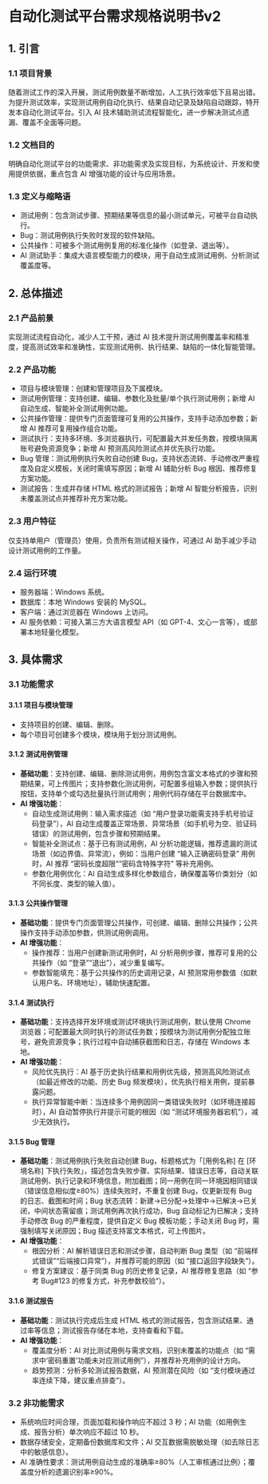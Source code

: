 # 自动化测试平台需求规格说明书v2

## 1. 引言

### 1.1 项目背景
随着测试工作的深入开展，测试用例数量不断增加，人工执行效率低下且易出错。为提升测试效率，实现测试用例自动化执行、结果自动记录及缺陷自动跟踪，特开发本自动化测试平台。引入 AI 技术辅助测试流程智能化，进一步解决测试点遗漏、覆盖不全面等问题。

### 1.2 文档目的
明确自动化测试平台的功能需求、非功能需求及实现目标，为系统设计、开发和使用提供依据，重点包含 AI 增强功能的设计与应用场景。

### 1.3 定义与缩略语
- 测试用例：包含测试步骤、预期结果等信息的最小测试单元，可被平台自动执行。
- Bug：测试用例执行失败时发现的软件缺陷。
- 公共操作：可被多个测试用例复用的标准化操作（如登录、退出等）。
- AI 测试助手：集成大语言模型能力的模块，用于自动生成测试用例、分析测试覆盖度等。


## 2. 总体描述

### 2.1 产品前景
实现测试流程自动化，减少人工干预，通过 AI 技术提升测试用例覆盖率和精准度，提高测试效率和准确性，实现测试用例、执行结果、缺陷的一体化智能管理。

### 2.2 产品功能
- 项目与模块管理：创建和管理项目及下属模块。
- 测试用例管理：支持创建、编辑、参数化及批量/单个执行测试用例；新增 AI 自动生成、智能补全测试用例功能。
- 公共操作管理：提供专门页面管理可复用的公共操作，支持手动添加参数；新增 AI 推荐可复用操作组合功能。
- 测试执行：支持多环境、多浏览器执行，可配置最大并发任务数，按模块隔离账号避免资源竞争；新增 AI 预测高风险测试点并优先执行功能。
- Bug 管理：测试用例执行失败自动创建 Bug，支持状态流转、手动修改严重程度及自定义模板，关闭时需填写原因；新增 AI 辅助分析 Bug 根因、推荐修复方案功能。
- 测试报告：生成并存储 HTML 格式的测试报告；新增 AI 智能分析报告，识别未覆盖测试点并推荐补充方案功能。

### 2.3 用户特征
仅支持单用户（管理员）使用，负责所有测试相关操作，可通过 AI 助手减少手动设计测试用例的工作量。

### 2.4 运行环境
- 服务器端：Windows 系统。
- 数据库：本地 Windows 安装的 MySQL。
- 客户端：通过浏览器在 Windows 上访问。
- AI 服务依赖：可接入第三方大语言模型 API（如 GPT-4、文心一言等），或部署本地轻量化模型。


## 3. 具体需求

### 3.1 功能需求

#### 3.1.1 项目与模块管理
- 支持项目的创建、编辑、删除。
- 每个项目可创建多个模块，模块用于划分测试用例。

#### 3.1.2 测试用例管理
- **基础功能**：支持创建、编辑、删除测试用例，用例包含富文本格式的步骤和预期结果，可上传图片；支持参数化测试用例，可配置多组输入参数；提供执行按钮，支持单个或勾选批量执行测试用例；用例代码存储在平台数据库中。
- **AI 增强功能**：
  - 自动生成测试用例：输入需求描述（如 “用户登录功能需支持手机号验证码登录”），AI 自动生成覆盖正常场景、异常场景（如手机号为空、验证码错误）的测试用例，包含步骤和预期结果。
  - 智能补全测试点：基于已有测试用例，AI 分析功能逻辑，推荐遗漏的测试场景（如边界值、异常流），例如：当用户创建 “输入正确密码登录” 用例时，AI 推荐 “密码长度超限”“密码含特殊字符” 等补充用例。
  - 参数化用例优化：AI 自动生成多样化参数组合，确保覆盖等价类划分（如不同长度、类型的输入值）。

#### 3.1.3 公共操作管理
- **基础功能**：提供专门页面管理公共操作，可创建、编辑、删除公共操作；公共操作支持手动添加参数，供测试用例调用。
- **AI 增强功能**：
  - 操作推荐：当用户创建新测试用例时，AI 分析用例步骤，推荐可复用的公共操作（如 “登录”“退出”），减少重复编写。
  - 参数智能填充：基于公共操作的历史调用记录，AI 预测常用参数值（如默认用户名、环境地址），辅助快速配置。

#### 3.1.4 测试执行
- **基础功能**：支持选择开发环境或测试环境执行测试用例，默认使用 Chrome 浏览器；可配置最大同时执行的测试任务数；按模块为测试用例分配独立账号，避免资源竞争；执行过程中自动捕获截图和日志，存储在 Windows 本地。
- **AI 增强功能**：
  - 风险优先执行：AI 基于历史执行结果和用例优先级，预测高风险测试点（如最近修改的功能、历史 Bug 频发模块），优先执行相关用例，提前暴露问题。
  - 执行异常智能中断：当连续多个用例因同一类错误失败时（如环境连接超时），AI 自动暂停执行并提示可能的根因（如 “测试环境服务器宕机”），减少无效执行。

#### 3.1.5 Bug 管理
- **基础功能**：测试用例执行失败自动创建 Bug，标题格式为「[用例名称] 在 [环境名称] 下执行失败」，描述包含失败步骤、实际结果、错误日志等，自动关联测试用例、执行记录和环境信息，附加截图；同一用例在同一环境因相同错误（错误信息相似度≥80%）连续失败时，不重复创建 Bug，仅更新现有 Bug 的日志、截图和时间；Bug 状态流转：新建→已分配→处理中→已解决→已关闭，中间状态需留痕；测试用例再次执行成功，Bug 自动标记为已解决；支持手动修改 Bug 的严重程度，提供自定义 Bug 模板功能；手动关闭 Bug 时，需强制填写关闭原因；Bug 描述支持富文本格式，可上传图片。
- **AI 增强功能**：
  - 根因分析：AI 解析错误日志和测试步骤，自动判断 Bug 类型（如 “前端样式错误”“后端接口异常”），并推荐可能的原因（如 “接口返回字段缺失”）。
  - 修复方案建议：基于同类 Bug 的历史修复记录，AI 推荐修复思路（如 “参考 Bug#123 的修复方式，补充参数校验”）。

#### 3.1.6 测试报告
- **基础功能**：测试执行完成后生成 HTML 格式的测试报告，包含测试结果、通过率等信息；测试报告存储在本地，支持查看和下载。
- **AI 增强功能**：
  - 覆盖度分析：AI 对比测试用例与需求文档，识别未覆盖的功能点（如 “需求中‘密码重置’功能未对应测试用例”），并推荐补充用例的设计方向。
  - 趋势预测：分析多轮测试报告数据，AI 预测潜在风险（如 “支付模块通过率连续下降，建议重点排查”）。

### 3.2 非功能需求
- 系统响应时间合理，页面加载和操作响应不超过 3 秒；AI 功能（如用例生成、报告分析）单次响应不超过 10 秒。
- 数据存储安全，定期备份数据库和文件；AI 交互数据需脱敏处理（如去除日志中的敏感信息）。
- AI 准确性要求：测试用例自动生成的准确率≥80%（人工审核通过比例）；覆盖度分析的遗漏识别率≥90%。